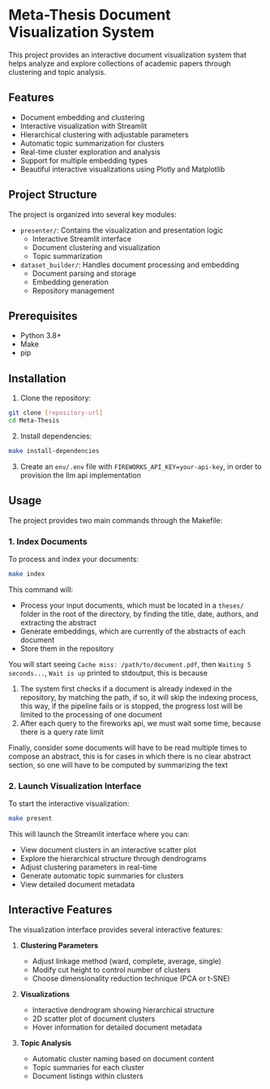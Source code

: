 # Meta-Thesis Document Visualization System

This project provides an interactive document visualization system that helps analyze and explore collections of academic papers through clustering and topic analysis.

## Features

- Document embedding and clustering
- Interactive visualization with Streamlit
- Hierarchical clustering with adjustable parameters
- Automatic topic summarization for clusters
- Real-time cluster exploration and analysis
- Support for multiple embedding types
- Beautiful interactive visualizations using Plotly and Matplotlib

## Project Structure

The project is organized into several key modules:

- `presenter/`: Contains the visualization and presentation logic
  - Interactive Streamlit interface
  - Document clustering and visualization
  - Topic summarization
- `dataset_builder/`: Handles document processing and embedding
  - Document parsing and storage
  - Embedding generation
  - Repository management

## Prerequisites

- Python 3.8+
- Make
- pip

## Installation

1. Clone the repository:
```bash
git clone [repository-url]
cd Meta-Thesis
```

2. Install dependencies:
```bash
make install-dependencies
```

3. Create an `env/.env` file with `FIREWORKS_API_KEY=your-api-key`, in order to provision the llm api implementation

## Usage

The project provides two main commands through the Makefile:

### 1. Index Documents

To process and index your documents:

```bash
make index
```

This command will:
- Process your input documents, which must be located in a `theses/` folder in the root of the directory, by finding the title, date, authors, and extracting the abstract
- Generate embeddings, which are currently of the abstracts of each document
- Store them in the repository

You will start seeing `Cache miss: /path/to/document.pdf`, then `Waiting 5 seconds...`, `Wait is up` printed to stdoutput, this is because
1. The system first checks if a document is already indexed in the repository, by matching the path, if so, it will skip the indexing process, this way, if the pipeline fails or is stopped, the progress lost will be limited to the processing of one document
2. After each query to the fireworks api, we must wait some time, because there is a query rate limit

Finally, consider some documents will have to be read multiple times to compose an abstract, this is for cases in which there is no clear abstract section, so one will have to be computed by summarizing the text

### 2. Launch Visualization Interface

To start the interactive visualization:

```bash
make present
```

This will launch the Streamlit interface where you can:
- View document clusters in an interactive scatter plot
- Explore the hierarchical structure through dendrograms
- Adjust clustering parameters in real-time
- Generate automatic topic summaries for clusters
- View detailed document metadata

## Interactive Features

The visualization interface provides several interactive features:

1. **Clustering Parameters**
   - Adjust linkage method (ward, complete, average, single)
   - Modify cut height to control number of clusters
   - Choose dimensionality reduction technique (PCA or t-SNE)

2. **Visualizations**
   - Interactive dendrogram showing hierarchical structure
   - 2D scatter plot of document clusters
   - Hover information for detailed document metadata

3. **Topic Analysis**
   - Automatic cluster naming based on document content
   - Topic summaries for each cluster
   - Document listings within clusters
